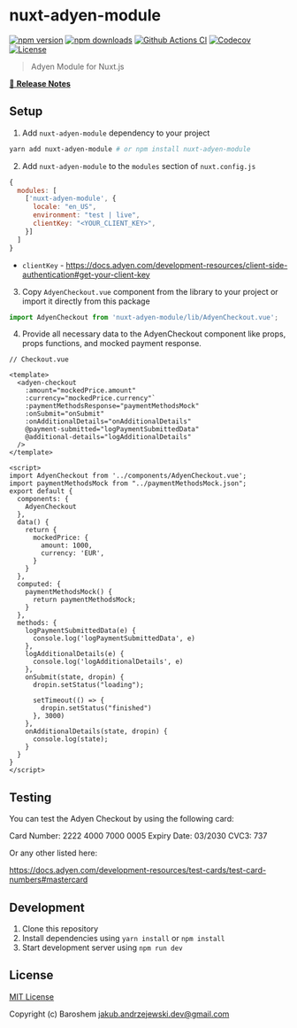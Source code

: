 # nuxt-adyen-module

[![npm version][npm-version-src]][npm-version-href]
[![npm downloads][npm-downloads-src]][npm-downloads-href]
[![Github Actions CI][github-actions-ci-src]][github-actions-ci-href]
[![Codecov][codecov-src]][codecov-href]
[![License][license-src]][license-href]

> Adyen Module for Nuxt.js

[📖 **Release Notes**](./CHANGELOG.md)

## Setup

1. Add `nuxt-adyen-module` dependency to your project

```bash
yarn add nuxt-adyen-module # or npm install nuxt-adyen-module
```

2. Add `nuxt-adyen-module` to the `modules` section of `nuxt.config.js`

```js
{
  modules: [
    ['nuxt-adyen-module', {
      locale: "en_US",
      environment: "test | live",
      clientKey: "<YOUR_CLIENT_KEY>",
    }]
  ]
}
```

* `clientKey` - <https://docs.adyen.com/development-resources/client-side-authentication#get-your-client-key>

3. Copy `AdyenCheckout.vue` component from the library to your project or import it directly from this package

```js
import AdyenCheckout from 'nuxt-adyen-module/lib/AdyenCheckout.vue';
```

4. Provide all necessary data to the AdyenCheckout component like props, props functions, and mocked payment response.

```vue
// Checkout.vue

<template>
  <adyen-checkout
    :amount="mockedPrice.amount"
    :currency="mockedPrice.currency"`
    :paymentMethodsResponse="paymentMethodsMock"
    :onSubmit="onSubmit"
    :onAdditionalDetails="onAdditionalDetails"
    @payment-submitted="logPaymentSubmittedData"
    @additional-details="logAdditionalDetails"
  />
</template>

<script>
import AdyenCheckout from '../components/AdyenCheckout.vue';
import paymentMethodsMock from "../paymentMethodsMock.json";
export default {
  components: {
    AdyenCheckout
  },
  data() {
    return {
      mockedPrice: {
        amount: 1000,
        currency: 'EUR',
      }
    }
  },
  computed: {
    paymentMethodsMock() {
      return paymentMethodsMock;
    }
  },
  methods: {
    logPaymentSubmittedData(e) {
      console.log('logPaymentSubmittedData', e)
    },
    logAdditionalDetails(e) {
      console.log('logAdditionalDetails', e)
    },
    onSubmit(state, dropin) {
      dropin.setStatus("loading");

      setTimeout(() => {
        dropin.setStatus("finished")
      }, 3000)
    },
    onAdditionalDetails(state, dropin) {
      console.log(state);
    }
  }
}
</script>
```

## Testing

You can test the Adyen Checkout by using the following card:

Card Number: 2222 4000 7000 0005
Expiry Date: 03/2030
CVC3: 737

Or any other listed here:

<https://docs.adyen.com/development-resources/test-cards/test-card-numbers#mastercard>

## Development

1. Clone this repository
2. Install dependencies using `yarn install` or `npm install`
3. Start development server using `npm run dev`

## License

[MIT License](./LICENSE)

Copyright (c) Baroshem <jakub.andrzejewski.dev@gmail.com>

<!-- Badges -->
[npm-version-src]: https://img.shields.io/npm/v/nuxt-adyen-module/latest.svg
[npm-version-href]: https://npmjs.com/package/nuxt-adyen-module

[npm-downloads-src]: https://img.shields.io/npm/dt/nuxt-adyen-module.svg
[npm-downloads-href]: https://npmjs.com/package/nuxt-adyen-module

[github-actions-ci-src]: https://github.com/baroshem/nuxt-adyen-module/workflows/ci/badge.svg
[github-actions-ci-href]: https://github.com/baroshem/nuxt-adyen-module/actions?query=workflow%3Aci

[codecov-src]: https://img.shields.io/codecov/c/github/baroshem/nuxt-adyen-module.svg
[codecov-href]: https://codecov.io/gh/baroshem/nuxt-adyen-module

[license-src]: https://img.shields.io/npm/l/nuxt-adyen-module.svg
[license-href]: https://npmjs.com/package/nuxt-adyen-module
